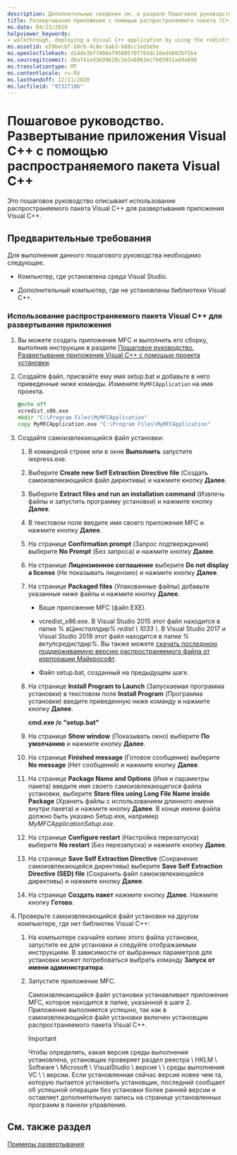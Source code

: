 ```yaml
---
description: Дополнительные сведения см. в разделе Пошаговое руководство. развертывание Visual C++ приложения с помощью распространяемого пакета Visual C++
title: Развертывание приложения с помощью распространяемого пакета (C++)
ms.date: 04/23/2019
helpviewer_keywords:
- walkthrough, deploying a Visual C++ application by using the redistributable package
ms.assetid: e59becbf-b8c6-4c8e-bab3-b69cc1ed3e5e
ms.openlocfilehash: d14de3bf7400af9580570f783dc16ed4082bf1b4
ms.sourcegitcommit: d6af41e42699628c3e2e6063ec7b03931a49a098
ms.translationtype: MT
ms.contentlocale: ru-RU
ms.lasthandoff: 12/11/2020
ms.locfileid: "97327106"
---
```

# <a name="walkthrough-deploying-a-visual-c-application-by-using-the-visual-c-redistributable-package"></a>Пошаговое руководство. Развертывание приложения Visual C++ с помощью распространяемого пакета Visual C++

Это пошаговое руководство описывает использование распространяемого пакета Visual C++ для развертывания приложения Visual C++.

## <a name="prerequisites"></a>Предварительные требования

Для выполнения данного пошагового руководства необходимо следующее.

- Компьютер, где установлена среда Visual Studio.

- Дополнительный компьютер, где не установлены библиотеки Visual C++.

### <a name="to-use-the-visual-c-redistributable-package-to-deploy-an-application"></a>Использование распространяемого пакета Visual C++ для развертывания приложения

1. Вы можете создать приложение MFC и выполнить его сборку, выполнив инструкции в разделе [Пошаговое руководство. Развертывание приложения Visual C++ с помощью проекта установки](walkthrough-deploying-a-visual-cpp-application-by-using-a-setup-project.md).

1. Создайте файл, присвойте ему имя setup.bat и добавьте в него приведенные ниже команды. Измените `MyMFCApplication` на имя проекта.

    ```cmd
    @echo off
    vcredist_x86.exe
    mkdir "C:\Program Files\MyMFCApplication"
    copy MyMFCApplication.exe "C:\Program Files\MyMFCApplication"
    ```

1. Создайте самоизвлекающийся файл установки:

   1. В командной строке или в окне **Выполнить** запустите iexpress.exe.

   1. Выберите **Create new Self Extraction Directive file** (Создать самоизвлекающийся файл директивы) и нажмите кнопку **Далее**.

   1. Выберите **Extract files and run an installation command** (Извлечь файлы и запустить программу установки) и нажмите кнопку **Далее**.

   1. В текстовом поле введите имя своего приложения MFC и нажмите кнопку **Далее**.

   1. На странице **Confirmation prompt** (Запрос подтверждения) выберите **No Prompt** (Без запроса) и нажмите кнопку **Далее**.

   1. На странице **Лицензионное соглашение** выберите **Do not display a license** (Не показывать лицензию) и нажмите кнопку **Далее**.

   1. На странице **Packaged files** (Упакованные файлы) добавьте указанные ниже файлы и нажмите кнопку **Далее**.

      - Ваше приложение MFC (файл EXE).

      - vcredist_x86.exe. В Visual Studio 2015 этот файл находится в папке *% вЦинсталлдир% redist \\ 1033 \\*. В Visual Studio 2017 и Visual Studio 2019 этот файл находится в папке *% вктулсредистдир%*. Вы также можете [скачать последнюю поддерживаемую версию распространяемого файла от корпорации Майкрософт](https://support.microsoft.com/help/2977003/the-latest-supported-visual-c-downloads).

      - Файл setup.bat, созданный на предыдущем шаге.

   1. На странице **Install Program to Launch** (Запускаемая программа установки) в текстовом поле **Install Program** (Программа установки) введите приведенную ниже команду и нажмите кнопку **Далее**.

      **cmd.exe /c "setup.bat"**

   1. На странице **Show window** (Показывать окно) выберите **По умолчанию** и нажмите кнопку **Далее**.

   1. На странице **Finished message** (Готовое сообщение) выберите **No message** (Нет сообщений) и нажмите кнопку **Далее**.

   1. На странице **Package Name and Options** (Имя и параметры пакета) введите имя своего самоизвлекающегося файла установки, выберите **Store files using Long File Name inside Package** (Хранить файлы с использованием длинного имени внутри пакета) и нажмите кнопку **Далее**. В конце имени файла должно быть указано Setup.exe, например *MyMFCApplicationSetup.exe*.

   1. На странице **Configure restart** (Настройка перезапуска) выберите **No restart** (Без перезапуска) и нажмите кнопку **Далее**.

   1. На странице **Save Self Extraction Directive** (Сохранение самоизвлекающейся директивы) выберите **Save Self Extraction Directive (SED) file** (Сохранить файл самоизвлекающейся директивы) и нажмите кнопку **Далее**.

   1. На странице **Создать пакет** нажмите кнопку **Далее**. Нажмите кнопку **Готово**.

1. Проверьте самоизвлекающийся файл установки на другом компьютере, где нет библиотек Visual C++:

   1. На компьютере скачайте копию этого файла установки, запустите ее для установки и следуйте отображаемым инструкциям. В зависимости от выбранных параметров для установки может потребоваться выбрать команду **Запуск от имени администратора**.

   1. Запустите приложение MFC.

      Самоизвлекающийся файл установки устанавливает приложение MFC, которое находится в папке, указанной в шаге 2. Приложение выполняется успешно, так как в самоизвлекающийся файл установки включен установщик распространяемого пакета Visual C++.

      > [!IMPORTANT]
      > Чтобы определить, какая версия среды выполнения установлена, установщик проверяет раздел реестра \\ HKLM \\ Software \\ Microsoft \\ VisualStudio \\ _версия_ \\ \\ среды выполнения VC \\  \\ версии. Если установленная сейчас версия новее чем та, которую пытается установить установщик, последний сообщает об успешной операции без установки более ранней версии и оставляет дополнительную запись на странице установленных программ в панели управления.

## <a name="see-also"></a>См. также раздел

[Примеры развертывания](deployment-examples.md)<br/>

